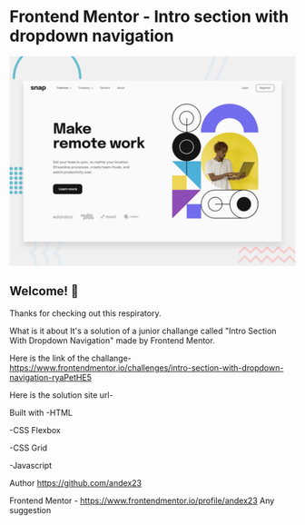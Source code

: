 # Frontend Mentor - Intro section with dropdown navigation

![Design preview for the Intro section with dropdown navigation coding challenge](./design/desktop-preview.jpg)

## Welcome! 👋

Thanks for checking out this respiratory.

What is it about
It's a solution of a junior challange called "Intro Section With Dropdown Navigation" made by Frontend Mentor.

Here is the link of the challange- https://www.frontendmentor.io/challenges/intro-section-with-dropdown-navigation-ryaPetHE5

Here is the solution site url- 

Built with
-HTML

-CSS Flexbox

-CSS Grid

-Javascript

Author
https://github.com/andex23

Frontend Mentor - https://www.frontendmentor.io/profile/andex23
Any suggestion
